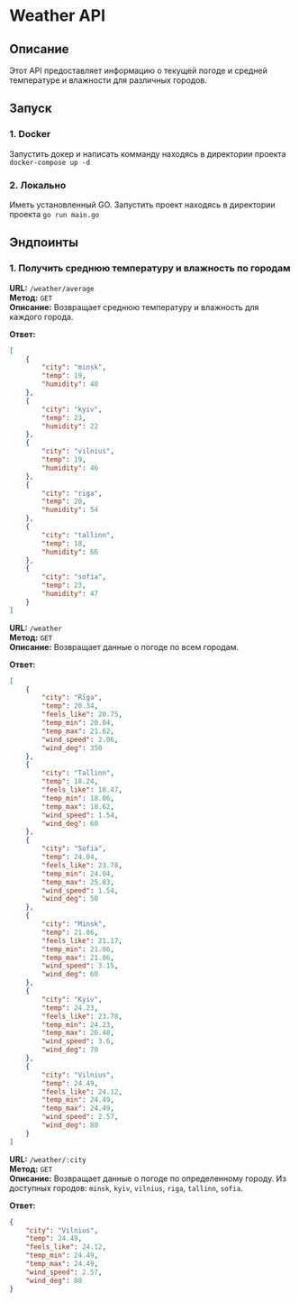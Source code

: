 # Weather API

## Описание

Этот API предоставляет информацию о текущей погоде и средней температуре и влажности для различных городов.

## Запуск

### 1. Docker

Запустить докер и написать комманду находясь в директории проекта `docker-compose up -d`

### 2. Локально

Иметь установленный GO. Запустить проект находясь в директории проекта `go run main.go` 

## Эндпоинты

### 1. Получить среднюю температуру и влажность по городам

**URL:** `/weather/average`  
**Метод:** `GET`  
**Описание:** Возвращает среднюю температуру и влажность для каждого города.

**Ответ:**

```json
[
    {
        "city": "minsk",
        "temp": 19,
        "humidity": 40
    },
    {
        "city": "kyiv",
        "temp": 23,
        "humidity": 22
    },
    {
        "city": "vilnius",
        "temp": 19,
        "humidity": 46
    },
    {
        "city": "riga",
        "temp": 20,
        "humidity": 54
    },
    {
        "city": "tallinn",
        "temp": 18,
        "humidity": 66
    },
    {
        "city": "sofia",
        "temp": 23,
        "humidity": 47
    }
]
```

**URL:** `/weather`  
**Метод:** `GET`  
**Описание:** Возвращает данные о погоде по всем городам.

**Ответ:**

```json
[
    {
        "city": "Rīga",
        "temp": 20.34,
        "feels_like": 20.75,
        "temp_min": 20.04,
        "temp_max": 21.62,
        "wind_speed": 2.06,
        "wind_deg": 350
    },
    {
        "city": "Tallinn",
        "temp": 18.24,
        "feels_like": 18.47,
        "temp_min": 18.06,
        "temp_max": 18.62,
        "wind_speed": 1.54,
        "wind_deg": 60
    },
    {
        "city": "Sofia",
        "temp": 24.04,
        "feels_like": 23.78,
        "temp_min": 24.04,
        "temp_max": 25.83,
        "wind_speed": 1.54,
        "wind_deg": 50
    },
    {
        "city": "Minsk",
        "temp": 21.86,
        "feels_like": 21.17,
        "temp_min": 21.86,
        "temp_max": 21.86,
        "wind_speed": 3.15,
        "wind_deg": 60
    },
    {
        "city": "Kyiv",
        "temp": 24.23,
        "feels_like": 23.78,
        "temp_min": 24.23,
        "temp_max": 26.48,
        "wind_speed": 3.6,
        "wind_deg": 70
    },
    {
        "city": "Vilnius",
        "temp": 24.49,
        "feels_like": 24.12,
        "temp_min": 24.49,
        "temp_max": 24.49,
        "wind_speed": 2.57,
        "wind_deg": 80
    }
]
```

**URL:** `/weather/:city`  
**Метод:** `GET`  
**Описание:** Возвращает данные о погоде по определенному городу. Из доступных городов: `minsk`, `kyiv`, `vilnius`, `riga`, `tallinn`, `sofia`.

**Ответ:**

```json
{
    "city": "Vilnius",
    "temp": 24.49,
    "feels_like": 24.12,
    "temp_min": 24.49,
    "temp_max": 24.49,
    "wind_speed": 2.57,
    "wind_deg": 80
}
```